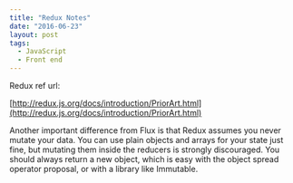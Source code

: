 ```yaml
---
title: "Redux Notes"
date: "2016-06-23"
layout: post
tags:
  - JavaScript
  - Front end
---
```

Redux ref url:

[http://redux.js.org/docs/introduction/PriorArt.html](http://redux.js.org/docs/introduction/PriorArt.html)

Another important difference from Flux is that Redux assumes you never mutate your data. You can use plain objects and arrays for your state just fine, but mutating them inside the reducers is strongly discouraged. You should always return a new object, which is easy with the object spread operator proposal, or with a library like Immutable.

